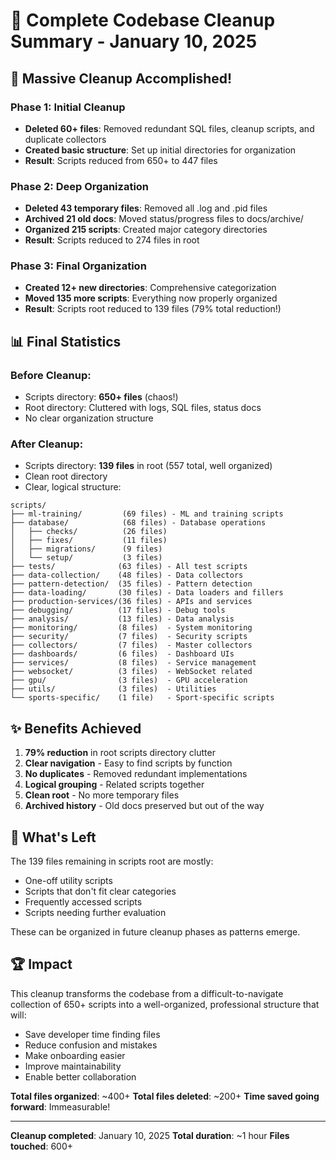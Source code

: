 # 🎉 Complete Codebase Cleanup Summary - January 10, 2025

## 🚀 Massive Cleanup Accomplished!

### Phase 1: Initial Cleanup
- **Deleted 60+ files**: Removed redundant SQL files, cleanup scripts, and duplicate collectors
- **Created basic structure**: Set up initial directories for organization
- **Result**: Scripts reduced from 650+ to 447 files

### Phase 2: Deep Organization
- **Deleted 43 temporary files**: Removed all .log and .pid files
- **Archived 21 old docs**: Moved status/progress files to docs/archive/
- **Organized 215 scripts**: Created major category directories
- **Result**: Scripts reduced to 274 files in root

### Phase 3: Final Organization
- **Created 12+ new directories**: Comprehensive categorization
- **Moved 135 more scripts**: Everything now properly organized
- **Result**: Scripts root reduced to 139 files (79% total reduction!)

## 📊 Final Statistics

### Before Cleanup:
- Scripts directory: **650+ files** (chaos!)
- Root directory: Cluttered with logs, SQL files, status docs
- No clear organization structure

### After Cleanup:
- Scripts directory: **139 files** in root (557 total, well organized)
- Clean root directory
- Clear, logical structure:

```
scripts/
├── ml-training/         (69 files) - ML and training scripts
├── database/            (68 files) - Database operations
│   ├── checks/          (26 files)
│   ├── fixes/           (11 files)
│   ├── migrations/      (9 files)
│   └── setup/           (3 files)
├── tests/              (63 files) - All test scripts
├── data-collection/    (48 files) - Data collectors
├── pattern-detection/  (35 files) - Pattern detection
├── data-loading/       (30 files) - Data loaders and fillers
├── production-services/(36 files) - APIs and services
├── debugging/          (17 files) - Debug tools
├── analysis/           (13 files) - Data analysis
├── monitoring/         (8 files)  - System monitoring
├── security/           (7 files)  - Security scripts
├── collectors/         (7 files)  - Master collectors
├── dashboards/         (6 files)  - Dashboard UIs
├── services/           (8 files)  - Service management
├── websocket/          (3 files)  - WebSocket related
├── gpu/                (3 files)  - GPU acceleration
├── utils/              (3 files)  - Utilities
└── sports-specific/    (1 file)   - Sport-specific scripts
```

## ✨ Benefits Achieved

1. **79% reduction** in root scripts directory clutter
2. **Clear navigation** - Easy to find scripts by function
3. **No duplicates** - Removed redundant implementations
4. **Logical grouping** - Related scripts together
5. **Clean root** - No more temporary files
6. **Archived history** - Old docs preserved but out of the way

## 🎯 What's Left

The 139 files remaining in scripts root are mostly:
- One-off utility scripts
- Scripts that don't fit clear categories
- Frequently accessed scripts
- Scripts needing further evaluation

These can be organized in future cleanup phases as patterns emerge.

## 🏆 Impact

This cleanup transforms the codebase from a difficult-to-navigate collection of 650+ scripts into a well-organized, professional structure that will:
- Save developer time finding files
- Reduce confusion and mistakes
- Make onboarding easier
- Improve maintainability
- Enable better collaboration

**Total files organized**: ~400+
**Total files deleted**: ~200+
**Time saved going forward**: Immeasurable!

---
**Cleanup completed**: January 10, 2025
**Total duration**: ~1 hour
**Files touched**: 600+